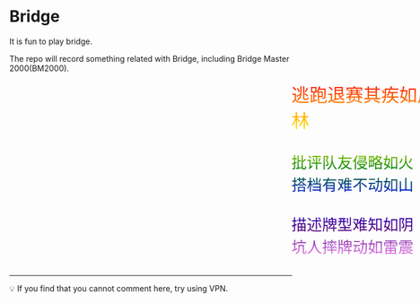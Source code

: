 # Bridge
<style>
    .marquee {
        width:100%;
        font-family:"华文彩云";
        font-size:2rem;

        background-image:-webkit-linear-gradient(red, orange, yellow, green, blue, indigo, violet); 
        -webkit-background-clip:text; 
        -webkit-text-fill-color:transparent;
        animation: marquee 15s linear infinite;
    }

    @keyframes marquee {
        0%   { transform: translate(100%, 0); }
        100% { transform: translate(-100%, 0); }
    }
</style>
It is fun to play bridge.

The repo will record something related with Bridge, including Bridge Master 2000(BM2000).

<div class="marquee">
    逃跑退赛其疾如风
    四明分析其徐如林

    批评队友侵略如火
    搭档有难不动如山

    描述牌型难知如阴
    坑人摔牌动如雷震
</div>

---
:bulb: If you find that you cannot comment here, try using VPN. 